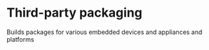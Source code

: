 Third-party packaging
=====

Builds packages for various embedded devices and appliances and platforms

